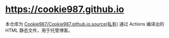 # https://cookie987.github.io

本仓库为 [Cookie987/Cookie987.github.io.source(私有)](https://github.com/Cookie987/Cookie987.github.io.source) 通过 Actions 编译出的 HTML 静态文件，用于托管博客。
